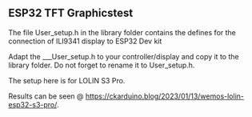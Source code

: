 ## ESP32 TFT Graphicstest

The file User_setup.h in the library folder contains the defines 
for the connection of ILI9341 display to ESP32 Dev kit

Adapt the ___User_setup.h to your controller/display and copy it to the library folder.
Do not forget to rename it to User_setup.h.

The setup here is for LOLIN S3 Pro.

Results can be seen @ https://ckarduino.blog/2023/01/13/wemos-lolin-esp32-s3-pro/.
